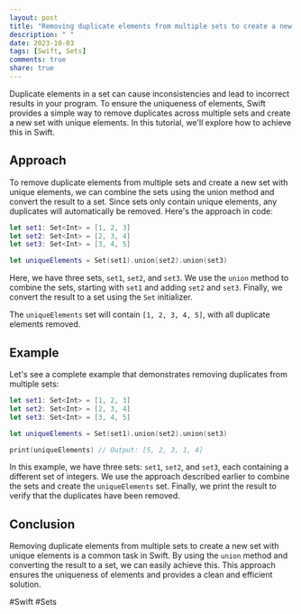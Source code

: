 ```yaml
---
layout: post
title: "Removing duplicate elements from multiple sets to create a new set with unique elements in Swift"
description: " "
date: 2023-10-03
tags: [Swift, Sets]
comments: true
share: true
---
```


Duplicate elements in a set can cause inconsistencies and lead to incorrect results in your program. To ensure the uniqueness of elements, Swift provides a simple way to remove duplicates across multiple sets and create a new set with unique elements. In this tutorial, we'll explore how to achieve this in Swift.

## Approach

To remove duplicate elements from multiple sets and create a new set with unique elements, we can combine the sets using the union method and convert the result to a set. Since sets only contain unique elements, any duplicates will automatically be removed. Here's the approach in code:

```swift
let set1: Set<Int> = [1, 2, 3]
let set2: Set<Int> = [2, 3, 4]
let set3: Set<Int> = [3, 4, 5]

let uniqueElements = Set(set1).union(set2).union(set3)
```

Here, we have three sets, `set1`, `set2`, and `set3`. We use the `union` method to combine the sets, starting with `set1` and adding `set2` and `set3`. Finally, we convert the result to a set using the `Set` initializer.

The `uniqueElements` set will contain `[1, 2, 3, 4, 5]`, with all duplicate elements removed.

## Example

Let's see a complete example that demonstrates removing duplicates from multiple sets:

```swift
let set1: Set<Int> = [1, 2, 3]
let set2: Set<Int> = [2, 3, 4]
let set3: Set<Int> = [3, 4, 5]

let uniqueElements = Set(set1).union(set2).union(set3)

print(uniqueElements) // Output: [5, 2, 3, 1, 4]
```

In this example, we have three sets: `set1`, `set2`, and `set3`, each containing a different set of integers. We use the approach described earlier to combine the sets and create the `uniqueElements` set. Finally, we print the result to verify that the duplicates have been removed.

## Conclusion

Removing duplicate elements from multiple sets to create a new set with unique elements is a common task in Swift. By using the `union` method and converting the result to a set, we can easily achieve this. This approach ensures the uniqueness of elements and provides a clean and efficient solution.

#Swift #Sets